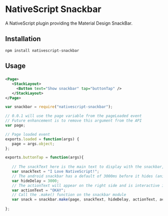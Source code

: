 # NativeScript Snackbar

A NativeScript plugin providing the Material Design SnackBar.

## Installation
`npm install nativescript-snackbar`

## Usage

###
```XML
<Page>
   <StackLayout>
     <Button text="Show snackbar" tap="buttonTap" />
   </StackLayout>
</Page>
```

```JavaScript
var snackbar = require("nativescript-snackbar");

// 0.0.1 will use the page variable from the pageLoaded event
// Future enhancement is to remove this argument from the API
var page;

// Page loaded event
exports.loaded = function(args) {
   page = args.object;
};

exports.buttonTap = function(args){
   
   // The snackText here is the main text to display with the snackbar, per the Material Design spec this should be a short message.
   var snackText = "I Love NativeScript!";
   // The android snackbar has a default of 3000ms before it hides (animates out of view)
   var hideDelay = 3000;
   // The actionText will appear on the right side and is interactive if the user taps it before the snackbar hides
   var actionText = "OKAY";
   // Call the .make() function on the snackbar module
   var snack = snackbar.make(page, snackText, hideDelay, actionText, actionClickFunction);
   
};
